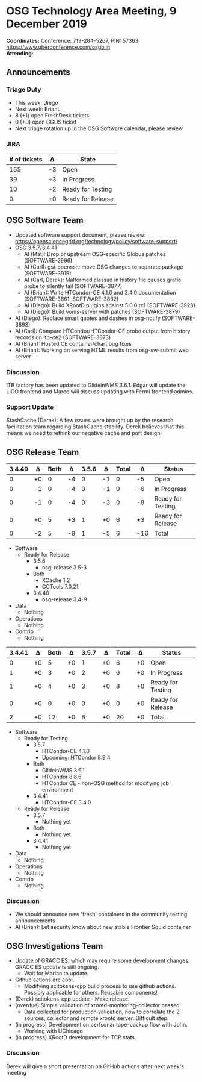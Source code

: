 # OSG Technology Area Meeting,  9 December 2019

**Coordinates:** Conference: 719-284-5267, PIN: 57363; <https://www.uberconference.com/osgblin>  
**Attending:**   


## Announcements


### Triage Duty

-   This week: Diego
-   Next week: BrianL
-   8 (+1) open FreshDesk tickets
-   0 (+0) open GGUS ticket
-   Next triage rotation up in the OSG Software calendar, please review


### JIRA

| # of tickets | &Delta; | State             |
|------------ |------- |----------------- |
| 155          | -3      | Open              |
| 39           | +3      | In Progress       |
| 10           | +2      | Ready for Testing |
| 0            | +0      | Ready for Release |


## OSG Software Team

-   Updated software support document, please review: <https://opensciencegrid.org/technology/policy/software-support/>
-   OSG 3.5.7/3.4.41  
    -   AI (Mat): Drop or upstream OSG-specific Globus patches (SOFTWARE-2996)
    -   AI (Carl): gsi-openssh: move OSG changes to separate package (SOFTWARE-3915)
    -   AI (Carl, Derek): Malformed classad in history file causes gratia probe to silently fail (SOFTWARE-3877)
    -   AI (Brian): Write HTCondor-CE 4.1.0 and 3.4.0 documentation (SOFTWARE-3861, SOFTWARE-3862)
    -   AI (Diego): Build XRootD plugins against 5.0.0 rc1 (SOFTWARE-3923)
    -   AI (Diego): Build voms-server with patches (SOFTWARE-3879)
-   AI (Diego): Replace smart quotes and dashes in osg-notify (SOFTWARE-3893)
-   AI (Carl): Compare HTCondor/HTCondor-CE probe output from history records on itb-ce2 (SOFTWARE-3873)
-   AI (Brian): Hosted CE container/chart bug fixes
-   AI (Brian): Working on serving HTML results from osg-sw-submit web server


### Discussion

ITB factory has been updated to GlideinWMS 3.6.1. Edgar will update the LIGO frontend and Marco will discuss updating with Fermi frontend admins.  


### Support Update

StashCache (Derek): A few issues were brought up by the research facilitation team regarding StashCache stability. Derek believes that this means we need to rethink our negative cache and port design.  


## OSG Release Team

| 3.4.40 | &Delta; | Both | &Delta; | 3.5.6 | &Delta; | Total | &Delta; | Status            |
| ------ | ------- | ---- | ------- | ----- | ------- | ----- | ------- | ----------------- |
| 0      | +0      | 0    | -4      | 0     | -1      | 0     | -5      | Open              |
| 0      | -1      | 0    | -4      | 0     | -1      | 0     | -6      | In Progress       |
| 0      | -1      | 0    | -4      | 0     | -3      | 0     | -8      | Ready for Testing |
| 0      | +0      | 5    | +3      | 1     | +0      | 6     | +3      | Ready for Release |
| 0      | -2      | 5    | -9      | 1     | -5      | 6     | -16     | Total             |

-   Software  
    -   Ready for Release  
        -   3.5.6  
            -   osg-release 3.5-3
        -   Both  
            -   XCache 1.2
            -   CCTools 7.0.21
        -   3.4.40  
            -   osg-release 3.4-9
-   Data  
    -   Nothing
-   Operations  
    -   Nothing
-   Contrib  
    -   Nothing

| 3.4.41 | &Delta; | Both | &Delta; | 3.5.7 | &Delta; | Total | &Delta; | Status            |
| ------ | ------- | ---- | ------- | ----- | ------- | ----- | ------- | ----------------- |
| 0      | +0      | 5    | +0      | 1     | +0      | 6     | +0      | Open              |
| 1      | +0      | 3    | +0      | 2     | +0      | 6     | +0      | In Progress       |
| 1      | +0      | 4    | +0      | 3     | +0      | 8     | +0      | Ready for Testing |
| 0      | +0      | 0    | +0      | 0     | +0      | 0     | +0      | Ready for Release |
| 2      | +0      | 12   | +0      | 6     | +0      | 20    | +0      | Total             |

-   Software  
    -   Ready for Testing  
        -   3.5.7  
            -   HTCondor-CE 4.1.0
            -   Upcoming: HTCondor 8.9.4
        -   Both  
            -   GlideinWMS 3.6.1
            -   HTCondor 8.8.6
            -   HTCondor CE - non-OSG method for modifying job environment
        -   3.4.41  
            -   HTCondor-CE 3.4.0
    -   Ready for Release  
        -   3.5.7  
            -   Nothing yet
        -   Both  
            -   Nothing yet
        -   3.4.41  
            -   Nothing yet
-   Data  
    -   Nothing
-   Operations  
    -   Nothing
-   Contrib  
    -   Nothing


### Discussion

-   We should announce new 'fresh' containers in the community testing announcements
-   AI (Brian): Let security know about new stable Frontier Squid container


## OSG Investigations Team

-   Update of GRACC ES, which may require some development changes.  GRACC ES update is still ongoing.  
    -   Wait for Marian to update.
-   Github actions are cool.  
    -   Modifying scitokens-cpp build process to use github actions.  Possibly applicable for others.  Reusable components!
-   (Derek) scitokens-cpp update - Make release.
-   (overdue) Simple validation of xrootd-monitoring-collector passed.  
    -   Data collected for production validation, now to correlate the 2 sources, collector and remote xrootd server.  Difficult step.
-   (in progress) Development on perfsonar tape-backup flow with John.  
    -   Working with UChicago
-   (in progress) XRootD development for TCP stats.


### Discussion

Derek will give a short presentation on GitHub actions after next week's meeting
